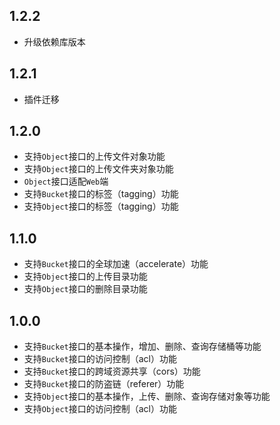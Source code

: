 ## 1.2.2

- 升级依赖库版本

## 1.2.1

- 插件迁移

## 1.2.0

- 支持`Object`接口的上传文件对象功能
- 支持`Object`接口的上传文件夹对象功能
- `Object`接口适配`Web`端
- 支持`Bucket`接口的标签（tagging）功能
- 支持`Object`接口的标签（tagging）功能

## 1.1.0

- 支持`Bucket`接口的全球加速（accelerate）功能
- 支持`Object`接口的上传目录功能
- 支持`Object`接口的删除目录功能

## 1.0.0

- 支持`Bucket`接口的基本操作，增加、删除、查询存储桶等功能
- 支持`Bucket`接口的访问控制（acl）功能
- 支持`Bucket`接口的跨域资源共享（cors）功能
- 支持`Bucket`接口的防盗链（referer）功能
- 支持`Object`接口的基本操作，上传、删除、查询存储对象等功能
- 支持`Object`接口的访问控制（acl）功能
